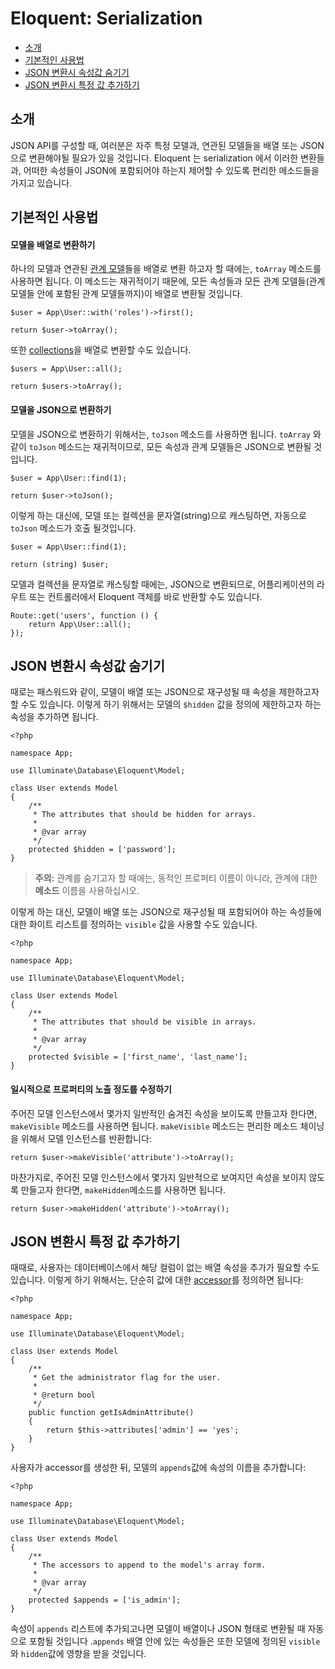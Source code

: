 # Eloquent: Serialization

- [소개](#introduction)
- [기본적인 사용법](#basic-usage)
- [JSON 변환시 속성값 숨기기](#hiding-attributes-from-json)
- [JSON 변환시 특정 값 추가하기](#appending-values-to-json)

<a name="introduction"></a>
## 소개

JSON API를 구성할 때, 여러분은 자주 특정 모델과, 연관된 모델들을 배열 또는 JSON 으로 변환해야될 필요가 있을 것입니다. Eloquent 는 serialization 에서 이러한 변환들과, 어떠한 속성들이 JSON에 포함되어야 하는지 제어할 수 있도록 편리한 메소드들을 가지고 있습니다.

<a name="basic-usage"></a>
## 기본적인 사용법

#### 모델을 배열로 변환하기

하나의 모델과 연관된 [관계 모델](/docs/{{version}}/eloquent-relationships)들을 배열로 변환 하고자 할 때에는, `toArray` 메소드를 사용하면 됩니다. 이 메소드는 재귀적이기 때문에, 모든 속성들과 모든 관계 모델들(관계 모델들 안에 포함된 관계 모델들까지)이 배열로 변환될 것입니다.

    $user = App\User::with('roles')->first();

    return $user->toArray();

또한 [collections](/docs/{{version}}/eloquent-collections)을 배열로 변환할 수도 있습니다.

    $users = App\User::all();

    return $users->toArray();

#### 모델을 JSON으로 변환하기

모델을 JSON으로 변환하기 위해서는, `toJson` 메소드를 사용하면 됩니다. `toArray` 와 같이 `toJson` 메소드는 재귀적이므로, 모든 속성과 관계 모델들은 JSON으로 변환될 것입니다.

    $user = App\User::find(1);

    return $user->toJson();

이렇게 하는 대신에, 모델 또는 컬렉션을 문자열(string)으로 캐스팅하면, 자동으로 `toJson` 메소드가 호출 될것입니다.

    $user = App\User::find(1);

    return (string) $user;

모델과 컬렉션을 문자열로 캐스팅할 때에는, JSON으로 변환되므로, 어플리케이션의 라우트 또는 컨트롤러에서 Eloquent 객체를 바로 반환할 수도 있습니다.

    Route::get('users', function () {
        return App\User::all();
    });

<a name="hiding-attributes-from-json"></a>
## JSON 변환시 속성값 숨기기

때로는 패스워드와 같이, 모델이 배열 또는 JSON으로 재구성될 때 속성을 제한하고자 할 수도 있습니다. 이렇게 하기 위해서는 모델의 `$hidden` 값을 정의에 제한하고자 하는 속성을 추가하면 됩니다.

    <?php

    namespace App;

    use Illuminate\Database\Eloquent\Model;

    class User extends Model
    {
        /**
         * The attributes that should be hidden for arrays.
         *
         * @var array
         */
        protected $hidden = ['password'];
    }

> **주의:** 관계를 숨기고자 할 때에는, 동적인 프로퍼티 이름이 아니라, 관계에 대한 **메소드** 이름을 사용하십시오.

이렇게 하는 대신, 모델이 배열 또는 JSON으로 재구성될 때 포함되어야 하는 속성들에 대한 화이트 리스트를 정의하는 `visible` 값을 사용할 수도 있습니다.

    <?php

    namespace App;

    use Illuminate\Database\Eloquent\Model;

    class User extends Model
    {
        /**
         * The attributes that should be visible in arrays.
         *
         * @var array
         */
        protected $visible = ['first_name', 'last_name'];
    }

#### 일시적으로 프로퍼티의 노출 정도를 수정하기

주어진 모델 인스턴스에서 몇가지 일반적인 숨겨진 속성을 보이도록 만들고자 한다면, `makeVisible` 메소드를 사용하면 됩니다. `makeVisible` 메소드는 편리한 메소드 체이닝을 위해서 모델 인스턴스를 반환합니다:

    return $user->makeVisible('attribute')->toArray();

마찬가지로, 주어진 모델 인스턴스에서 몇가지 일반적으로 보여지던 속성을 보이지 않도록 만들고자 한다면, `makeHidden`메소드를 사용하면 됩니다.

    return $user->makeHidden('attribute')->toArray();

<a name="appending-values-to-json"></a>
## JSON 변환시 특정 값 추가하기

때때로, 사용자는 데이터베이스에서 해당 컬럼이 없는 배열 속성을 추가가 필요할 수도 있습니다. 이렇게 하기 위해서는, 단순히 값에 대한 [accessor](/docs/{{version}}/eloquent-mutators)를 정의하면 됩니다:

    <?php

    namespace App;

    use Illuminate\Database\Eloquent\Model;

    class User extends Model
    {
        /**
         * Get the administrator flag for the user.
         *
         * @return bool
         */
        public function getIsAdminAttribute()
        {
            return $this->attributes['admin'] == 'yes';
        }
    }

사용자가 accessor를 생성한 뒤, 모델의 `appends`값에 속성의 이름을 추가합니다:

    <?php

    namespace App;

    use Illuminate\Database\Eloquent\Model;

    class User extends Model
    {
        /**
         * The accessors to append to the model's array form.
         *
         * @var array
         */
        protected $appends = ['is_admin'];
    }

속성이 `appends` 리스트에 추가되고나면 모델이 배열이나 JSON 형태로 변환될 때 자동으로 포함될 것입니다 .`appends` 배열 안에 있는 속성들은 또한 모델에 정의된 `visible`와 `hidden`값에 영향을 받을 것입니다.
